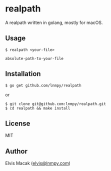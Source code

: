 # realpath

A realpath written in golang, mostly for macOS.

## Usage

```
$ realpath <your-file>

absolute-path-to-your-file

```

## Installation

```
$ go get github.com/lnmpy/realpath
```

or

```
$ git clone git@github.com:lnmpy/realpath.git
$ cd realpath && make install
```

## License

MIT

## Author

Elvis Macak (elvis@lnmpy.com)
